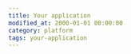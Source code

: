 ```yaml
---
title: Your application
modified_at: 2000-01-01 00:00:00
category: platform
tags: your-application
---
```

